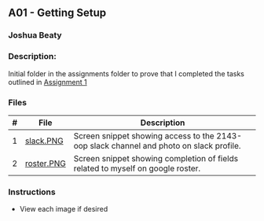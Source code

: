 ## A01 - Getting Setup
### Joshua Beaty
### Description:
Initial folder in the assignments folder to prove that I completed the tasks outlined in [Assignment 1](https://github.com/rugbyprof/3013-Algorithms/tree/master/Assignments/01-A01)

### Files

|   #   | File            | Description                                        |
| :---: | --------------- | -------------------------------------------------- |
|   1   | [slack.PNG](./Slack.PNG)       | Screen snippet showing access to the 2143-oop slack channel and photo on slack profile. |
|   2   | [roster.PNG](./Roster.PNG)      | Screen snippet showing completion of fields related to myself on google roster. |

### Instructions

- View each image if desired